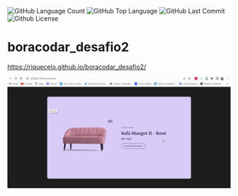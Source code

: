 <img alt="GitHub Language Count" src="https://img.shields.io/github/languages/count/Riquecelo/boracodar_desafio2" /> <img alt="GitHub Top Language" src="https://img.shields.io/github/languages/top/Riquecelo/boracodar_desafio2" /> <img alt="GitHub Last Commit" src="https://img.shields.io/github/last-commit/Riquecelo/boracodar_desafio2" /> <img alt="Github License" src="https://img.shields.io/github/license/Riquecelo/boracodar_desafio2" />

# boracodar_desafio2

https://riquecelo.github.io/boracodar_desafio2/

![preview](https://github.com/Riquecelo/boracodar_desafio2/blob/main/assets/boracodar_desafio2.gif)
